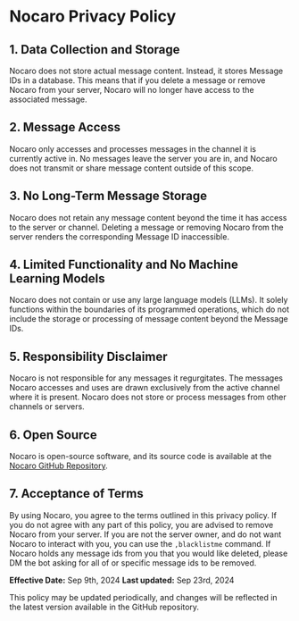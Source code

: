 # Nocaro Privacy Policy

## 1. Data Collection and Storage

Nocaro does not store actual message content. Instead, it stores Message IDs in a database. This means that if you delete a message or remove Nocaro from your server, Nocaro will no longer have access to the associated message.

## 2. Message Access

Nocaro only accesses and processes messages in the channel it is currently active in. No messages leave the server you are in, and Nocaro does not transmit or share message content outside of this scope.

## 3. No Long-Term Message Storage

Nocaro does not retain any message content beyond the time it has access to the server or channel. Deleting a message or removing Nocaro from the server renders the corresponding Message ID inaccessible.

## 4. Limited Functionality and No Machine Learning Models

Nocaro does not contain or use any large language models (LLMs). It solely functions within the boundaries of its programmed operations, which do not include the storage or processing of message content beyond the Message IDs.

## 5. Responsibility Disclaimer

Nocaro is not responsible for any messages it regurgitates. The messages Nocaro accesses and uses are drawn exclusively from the active channel where it is present. Nocaro does not store or process messages from other channels or servers.

## 6. Open Source

Nocaro is open-source software, and its source code is available at the [Nocaro GitHub Repository](https://github.com/Bobbyperson/nocaro).

## 7. Acceptance of Terms

By using Nocaro, you agree to the terms outlined in this privacy policy. If you do not agree with any part of this policy, you are advised to remove Nocaro from your server. If you are not the server owner, and do not want Nocaro to interact with you, you can use the `,blacklistme` command. If Nocaro holds any message ids from you that you would like deleted, please DM the bot asking for all of or specific message ids to be removed.

**Effective Date:** Sep 9th, 2024
**Last updated:** Sep 23rd, 2024

This policy may be updated periodically, and changes will be reflected in the latest version available in the GitHub repository.
